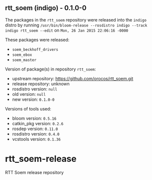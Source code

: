 ## rtt_soem (indigo) - 0.1.0-0

The packages in the `rtt_soem` repository were released into the `indigo` distro by running `/usr/bin/bloom-release --rosdistro indigo --track indigo rtt_soem --edit` on `Mon, 26 Jan 2015 22:06:16 -0000`

These packages were released:
- `soem_beckhoff_drivers`
- `soem_ebox`
- `soem_master`

Version of package(s) in repository `rtt_soem`:
- upstream repository: https://github.com/orocos/rtt_soem.git
- release repository: unknown
- rosdistro version: `null`
- old version: `null`
- new version: `0.1.0-0`

Versions of tools used:
- bloom version: `0.5.16`
- catkin_pkg version: `0.2.6`
- rosdep version: `0.11.0`
- rosdistro version: `0.4.0`
- vcstools version: `0.1.36`


# rtt_soem-release
RTT Soem release repository
